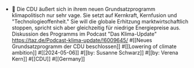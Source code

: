 - 📝 Die CDU äußert sich in ihrem neuen Grundsatzprogramm klimapolitisch nur sehr vage. Sie setzt auf Kernkraft, Kernfusion und "Technologieoffenheit." Sie will die globale Erhitzung marktwirtschaftlich stoppen, spricht sich aber gleichzeitig für niedrige Energiepreise aus. Diskussion des Programms im Podcast "Das Klima-Update" https://taz.de/Podcast-klima-update/!6009645/ #[[Neues Grundsatzprogramm der CDU beschlossen]] #[[Lowering of climate ambition]] #[[2024-05-06]] #[[by: Susanne Schwarz]] #[[by: Verena Kern]] #[[CDU]] #[[Germany]]